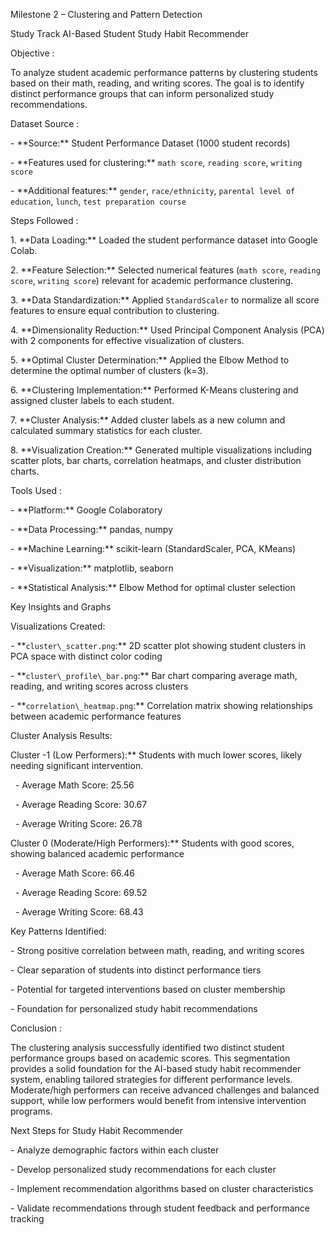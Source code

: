  Milestone 2 – Clustering and Pattern Detection

Study Track AI-Based Student Study Habit Recommender



 Objective :

To analyze student academic performance patterns by clustering students based on their math, reading, and writing scores. The goal is to identify distinct performance groups that can inform personalized study recommendations.



Dataset Source :

\- \*\*Source:\*\* Student Performance Dataset (1000 student records)

\- \*\*Features used for clustering:\*\* `math score`, `reading score`, `writing score`

\- \*\*Additional features:\*\* `gender`, `race/ethnicity`, `parental level of education`, `lunch`, `test preparation course`



 Steps Followed :

1\. \*\*Data Loading:\*\* Loaded the student performance dataset into Google Colab.

2\. \*\*Feature Selection:\*\* Selected numerical features (`math score`, `reading score`, `writing score`) relevant for academic performance clustering.

3\. \*\*Data Standardization:\*\* Applied `StandardScaler` to normalize all score features to ensure equal contribution to clustering.

4\. \*\*Dimensionality Reduction:\*\* Used Principal Component Analysis (PCA) with 2 components for effective visualization of clusters.

5\. \*\*Optimal Cluster Determination:\*\* Applied the Elbow Method to determine the optimal number of clusters (k=3).

6\. \*\*Clustering Implementation:\*\* Performed K-Means clustering and assigned cluster labels to each student.

7\. \*\*Cluster Analysis:\*\* Added cluster labels as a new column and calculated summary statistics for each cluster.

8\. \*\*Visualization Creation:\*\* Generated multiple visualizations including scatter plots, bar charts, correlation heatmaps, and cluster distribution charts.



 Tools Used :

\- \*\*Platform:\*\* Google Colaboratory

\- \*\*Data Processing:\*\* pandas, numpy

\- \*\*Machine Learning:\*\* scikit-learn (StandardScaler, PCA, KMeans)

\- \*\*Visualization:\*\* matplotlib, seaborn

\- \*\*Statistical Analysis:\*\* Elbow Method for optimal cluster selection



 Key Insights and Graphs



 Visualizations Created:

\- \*\*`cluster\_scatter.png`:\*\* 2D scatter plot showing student clusters in PCA space with distinct color coding

\- \*\*`cluster\_profile\_bar.png`:\*\* Bar chart comparing average math, reading, and writing scores across clusters

\- \*\*`correlation\_heatmap.png`:\*\* Correlation matrix showing relationships between academic performance features



 Cluster Analysis Results:

Cluster -1 (Low Performers):\*\* Students with much lower scores, likely needing significant intervention.

&nbsp; - Average Math Score: 25.56

&nbsp; - Average Reading Score: 30.67

&nbsp; - Average Writing Score: 26.78



Cluster 0 (Moderate/High Performers):\*\* Students with good scores, showing balanced academic performance

&nbsp; - Average Math Score: 66.46

&nbsp; - Average Reading Score: 69.52  

&nbsp; - Average Writing Score: 68.43



 Key Patterns Identified:

\- Strong positive correlation between math, reading, and writing scores

\- Clear separation of students into distinct performance tiers

\- Potential for targeted interventions based on cluster membership

\- Foundation for personalized study habit recommendations



 Conclusion :

The clustering analysis successfully identified two distinct student performance groups based on academic scores. This segmentation provides a solid foundation for the AI-based study habit recommender system, enabling tailored strategies for different performance levels. Moderate/high performers can receive advanced challenges and balanced support, while low performers would benefit from intensive intervention programs.



 Next Steps for Study Habit Recommender

\- Analyze demographic factors within each cluster

\- Develop personalized study recommendations for each cluster

\- Implement recommendation algorithms based on cluster characteristics

\- Validate recommendations through student feedback and performance tracking




